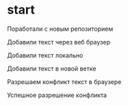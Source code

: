 ﻿# start

Поработали с новым репозиторием

Добавили текст через веб браузер

Добавили текст локально

Добавили текст в новой ветке

Разрешаем конфликт текст в браузере

Успешное разрешение конфликта
